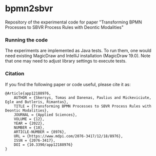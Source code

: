 # bpmn2sbvr

Repository of the experimental code for paper "Transforming BPMN Processes to SBVR Process Rules with Deontic Modalities"

### Running the code

The experiments are implemented as Java tests. To run them, one would need existing MagicDraw and IntelliJ installation (MagicDraw 19.0). 
Note that one may need to adjust library settings to execute tests.

### Citation

If you find the following paper or code useful, please cite it as:

```
@Article{app12188976,
    AUTHOR = {Skersys, Tomas and Danenas, Paulius and Mickeviciute, Egle and Butleris, Rimantas},
    TITLE = {Transforming BPMN Processes to SBVR Process Rules with Deontic Modalities},
    JOURNAL = {Applied Sciences},
    VOLUME = {12},
    YEAR = {2022},
    NUMBER = {18},
    ARTICLE-NUMBER = {8976},
    URL = {https://www.mdpi.com/2076-3417/12/18/8976},
    ISSN = {2076-3417},
    DOI = {10.3390/app12188976}
}
```  
